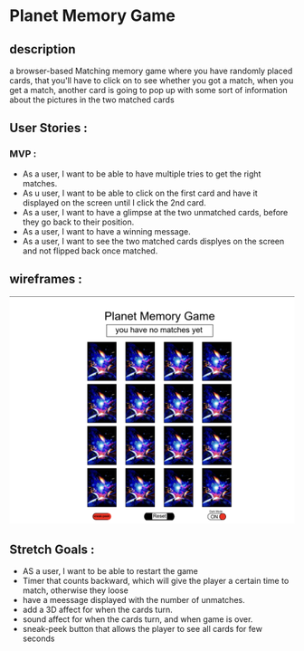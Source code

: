 # Planet Memory Game

## description

a browser-based Matching memory game where you have randomly placed cards,
that you'll have to click on to see whether you got a match, when you get a match,
another card is going to pop up with some sort of information about the pictures in the two matched cards

## **User Stories** :

### **MVP :**

- As a user, I want to be able to have multiple tries to get the right matches.
- As u user, I want to be able to click on the first card and have it displayed on the screen until I click the 2nd card.
- As a user, I want to have a glimpse at the two unmatched cards, before they go back to their position.
- As a user, I want to have a winning message.
- As a user, I want to see the two matched cards displyes on the screen and not flipped back once matched.
  
## **wireframes :**

<img src="./README-IMAGES/wireframe.png" alt="Tic tac toe about modal" width="600px" />

## **Stretch Goals :**

- AS a user, I want to be able to restart the game
- Timer that counts backward, which will give the player a certain time to match, otherwise they loose
- have a meessage displayed with the number of unmatches.
- add a 3D affect for when the cards turn.
- sound affect for when the cards turn, and when game is over.
- sneak-peek button that allows the player to see all cards for few seconds
